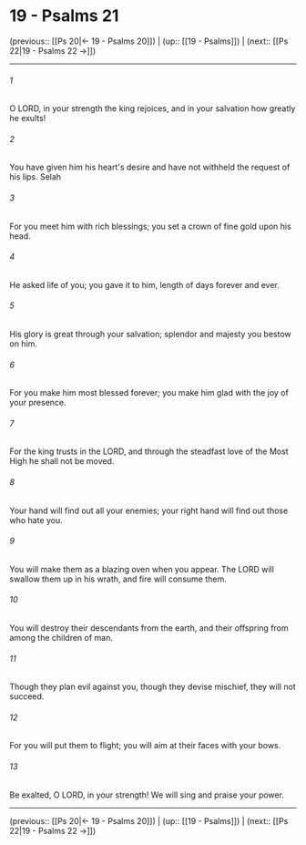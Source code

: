 # 19 - Psalms 21

(previous:: [[Ps 20|← 19 - Psalms 20]]) | (up:: [[19 - Psalms]]) | (next:: [[Ps 22|19 - Psalms 22 →]])

***


###### 1 
O LORD, in your strength the king rejoices, and in your salvation how greatly he exults! 

###### 2 
You have given him his heart's desire and have not withheld the request of his lips. Selah 

###### 3 
For you meet him with rich blessings; you set a crown of fine gold upon his head. 

###### 4 
He asked life of you; you gave it to him, length of days forever and ever. 

###### 5 
His glory is great through your salvation; splendor and majesty you bestow on him. 

###### 6 
For you make him most blessed forever; you make him glad with the joy of your presence. 

###### 7 
For the king trusts in the LORD, and through the steadfast love of the Most High he shall not be moved. 

###### 8 
Your hand will find out all your enemies; your right hand will find out those who hate you. 

###### 9 
You will make them as a blazing oven when you appear. The LORD will swallow them up in his wrath, and fire will consume them. 

###### 10 
You will destroy their descendants from the earth, and their offspring from among the children of man. 

###### 11 
Though they plan evil against you, though they devise mischief, they will not succeed. 

###### 12 
For you will put them to flight; you will aim at their faces with your bows. 

###### 13 
Be exalted, O LORD, in your strength! We will sing and praise your power.

***

(previous:: [[Ps 20|← 19 - Psalms 20]]) | (up:: [[19 - Psalms]]) | (next:: [[Ps 22|19 - Psalms 22 →]])
